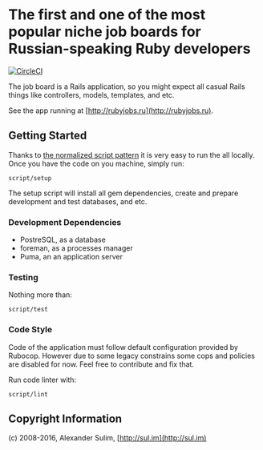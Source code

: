 # The first and one of the most popular niche job boards for Russian-speaking Ruby developers

[![CircleCI](https://circleci.com/gh/rubyjobsru/app.svg?style=svg)](https://circleci.com/gh/rubyjobsru/app)

The job board is a Rails application, so you might expect all casual Rails things like controllers, models, templates, and etc.

See the app running at [http://rubyjobs.ru](http://rubyjobs.ru).

## Getting Started

Thanks to [the normalized script pattern](https://github.com/github/scripts-to-rule-them-all) it is very easy to run the all locally. Once you have
the code on you machine, simply run:

```shell
script/setup
```

The setup script will install all gem dependencies, create and prepare development and test databases, and etc.

### Development Dependencies

- PostreSQL, as a database
- foreman, as a processes manager
- Puma, an an application server

### Testing

Nothing more than:

```shell
script/test
```

### Code Style

Code of the application must follow default configuration provided by Rubocop. However due to some legacy constrains some cops and policies are disabled for now. Feel free to contribute and fix that.

Run code linter with:

```shell
script/lint
```

## Copyright Information

(c) 2008-2016, Alexander Sulim, [http://sul.im](http://sul.im)
